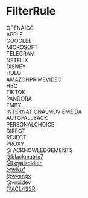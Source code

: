 # FilterRule
OPENAIGC<br>
APPLE<br>
GOOGLEE<br>
MICROSOFT<br>
TELEGRAM<br>
NETFLIX<br>
DISNEY<br>
HULU<br>
AMAZONPRIMEVIDEO<br>
HBO<br>
TIKTOK<br>
PANDORA<br>
EMBY<br>
INTERNATIONALMOVIEMEIDA<br>
AUTOFALLBACK<br>
PERSONALCHOICE<br>
DIRECT<br>
REJECT<br>
PROXY<br>
@ ACKNOWLEDGEMENTS<br>
[@blackmatrix7](https://github.com/blackmatrix7/ios_rule_script/tree/master/rule/Shadowrocket) <br>
[@Loyalsoldier](https://github.com/Loyalsoldier/clash-rules)<br>
[@wlxuf](https://github.com/wlxuf/Shadowrocket)<br>
[@wyangx](https://github.com/wyangx/Rules/blob/main/shadowrocket.conf)<br>
[@vnxidev](https://github.com/vnxidev/sfw)<br>
[@ACL4SSR](https://github.com/ACL4SSR/ACL4SSR/blob/master/Clash)<br>
